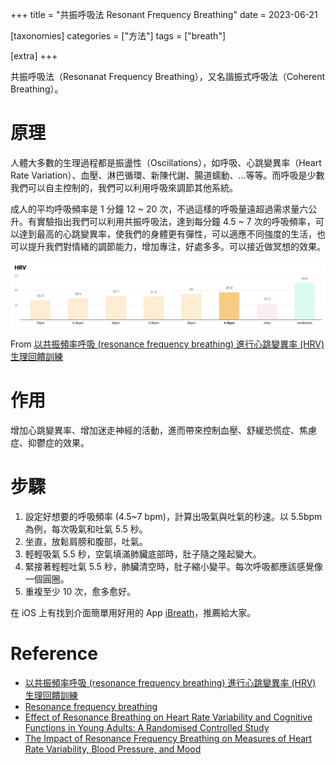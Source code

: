 +++
title = "共振呼吸法 Resonant Frequency Breathing"
date = 2023-06-21

[taxonomies]
categories = ["方法"]
tags = ["breath"]

[extra]
+++

共振呼吸法（Resonanat Frequency Breathing），又名諧振式呼吸法（Coherent Breathing）。

# 原理

人體大多數的生理過程都是振盪性（Oscillations），如呼吸、心跳變異率（Heart Rate Variation）、血壓、淋巴循環、新陳代謝、腸道蠕動、...等等。而呼吸是少數我們可以自主控制的，我們可以利用呼吸來調節其他系統。

成人的平均呼吸頻率是 1 分鐘 12 ~ 20 次，不過這樣的呼吸量遠超過需求量六公升。有實驗指出我們可以利用共振呼吸法，達到每分鐘 4.5 ~ 7 次的呼吸頻率，可以達到最高的心跳變異率，使我們的身體更有彈性，可以適應不同強度的生活，也可以提升我們對情緒的調節能力，增加專注，好處多多。可以接近做冥想的效果。

![](hrv.webp)
<p class="image-caption">From <a href="https://murphymind.blogspot.com/2020/04/resonance-frequency-breathing-hrv.html">以共振頻率呼吸 (resonance frequency breathing) 進行心跳變異率 (HRV) 生理回饋訓練</a></p>

# 作用

增加心跳變異率、增加迷走神經的活動，進而帶來控制血壓、舒緩恐慌症、焦慮症、抑鬱症的效果。

<!-- more -->

# 步驟

1. 設定好想要的呼吸頻率 (4.5~7 bpm)，計算出吸氣與吐氣的秒速。以 5.5bpm 為例，每次吸氣和吐氣 5.5 秒。
2. 坐直，放鬆肩膀和腹部，吐氣。
3. 輕輕吸氣 5.5 秒，空氣填滿肺臟底部時，肚子隨之隆起變大。
4. 緊接著輕輕吐氣 5.5 秒，肺臟清空時，肚子縮小變平。每次呼吸都應該感覺像一個圓圈。
5. 重複至少 10 次，愈多愈好。

在 iOS 上有找到介面簡單用好用的 App [iBreath](https://apps.apple.com/us/app/ibreathe-relax-and-breathe/id1296605806)，推薦給大家。

# Reference
- [以共振頻率呼吸 (resonance frequency breathing) 進行心跳變異率 (HRV) 生理回饋訓練](https://murphymind.blogspot.com/2020/04/resonance-frequency-breathing-hrv.html)
- [Resonance frequency breathing](https://www.rosalbacourtney.com/resonance-frequency-breathing/)
- [Effect of Resonance Breathing on Heart Rate Variability and Cognitive Functions in Young Adults: A Randomised Controlled Study](https://www.ncbi.nlm.nih.gov/pmc/articles/PMC8924557/)
- [The Impact of Resonance Frequency Breathing on Measures of Heart Rate Variability, Blood Pressure, and Mood](https://www.ncbi.nlm.nih.gov/pmc/articles/PMC5575449/)
